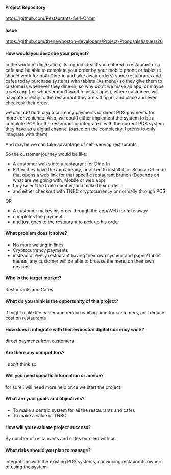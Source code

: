 #### Project Repository
https://github.com/Restaurants-Self-Order

#### Issue
https://github.com/thenewboston-developers/Project-Proposals/issues/26

#### How would you describe your project?

In the world of digitization, its a good idea if you entered a restaurant or a cafe and be able to complete your order by your mobile phone or tablet (it should work for both Dine-in and take away orders)
some restaurants and cafes today purchase systems with tablets (As menu) so they give them to customers whenever they dine-in, so why don't we make an app, or maybe a web app (for whoever don't want to install apps), where customers will navigate directly to the restaurant they are sitting in, and place and even checkout their order,

we can add both cryptocurrency payments or direct POS payments for more convenience.
Also, we could either implement the system to be a complete POS for the restaurant or integrate it with the current POS system they have as a digital channel (based on the complexity, I prefer to only integrate with them)

And maybe we can take advantage of self-serving restaurants

So the customer journey would be like:

- A customer walks into a restaurant for Dine-In
- Either they have the app already, or asked to install it, or Scan a QR code that opens a web link for that specific restaurant branch (Depends on what are we going with, Mobile or web app)
- they select the table number, and make their order
- and either checkout with TNBC cryptocurrency or normally through POS

OR

- A customer makes his order through the app/Web for take away
- completes the payment
- and just goes to the restaurant to pick up his order


#### What problem does it solve?

- No more waiting in lines
- Cryptocurrency payments
- instead of every restaurant having their own system, and paper/Tablet menus, any customer will be able to browse the menu on their own devices.

#### Who is the target market?
Restaurants and Cafes

#### What do you think is the opportunity of this project?
It might make life easier and reduce waiting time for customers, and reduce cost on restaurants 

#### How does it integrate with thenewboston digital currency work?
direct payments from customers

#### Are there any competitors?
i don't think so

#### Will you need specific information or advice?
for sure i will need more help once we start the project

#### What are your goals and objectives?
- To make a centric system for all the restaurants and cafes
- To make a value of TNBC

#### How will you evaluate project success?
By number of restaurants and cafes enrolled with us

#### What risks should you plan to manage?
Integrations with the existing POS systems, convincing restaurants owners of using the system
